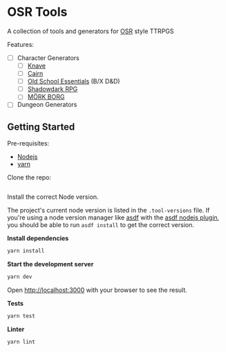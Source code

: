 # OSR Tools
A collection of tools and generators for [OSR](https://en.wikipedia.org/wiki/Old_School_Renaissance) style TTRPGS

Features:
- [ ] Character Generators
  - [ ] [Knave](https://www.drivethrurpg.com/product/250888/Knave)
  - [ ] [Cairn](https://cairnrpg.com/)
  - [ ] [Old School Essentials](https://necroticgnome.com/) (B/X D&D)
  - [ ] [Shadowdark RPG](https://www.thearcanelibrary.com/pages/shadowdark)
  - [ ] [MÖRK BORG](https://morkborg.com/)
- [ ] Dungeon Generators
## Getting Started
Pre-requisites:
- [Nodejs](https://nodejs.org/en/)
- [yarn](https://yarnpkg.com/)

Clone the repo:
```zsh
```

Install the correct Node version.

The project's current node version is listed in the `.tool-versions` file. If you're using a node version manager like [asdf](https://asdf-vm.com/) with the [asdf nodejs plugin](https://github.com/asdf-vm/asdf-nodejs), you should be able to run `asdf install` to get the correct version.


**Install dependencies**
```zsh
yarn install
```

**Start the development server**
```zsh
yarn dev
```

Open [http://localhost:3000](http://localhost:3000) with your browser to see the result.

**Tests**
```zsh
yarn test
```

**Linter**
```zsh
yarn lint
```




